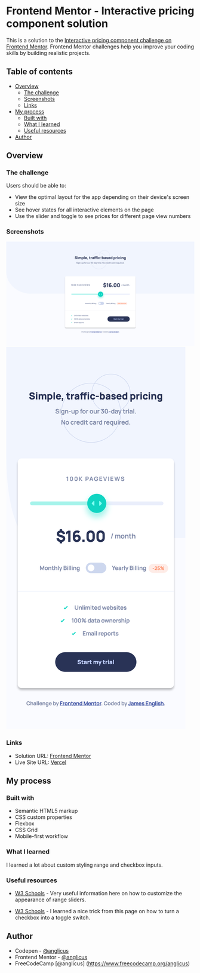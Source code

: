 # Frontend Mentor - Interactive pricing component solution

This is a solution to the [Interactive pricing component challenge on Frontend Mentor](https://www.frontendmentor.io/challenges/interactive-pricing-component-t0m8PIyY8). Frontend Mentor challenges help you improve your coding skills by building realistic projects. 

## Table of contents

- [Overview](#overview)
  - [The challenge](#the-challenge)
  - [Screenshots](#screenshots)
  - [Links](#links)
- [My process](#my-process)
  - [Built with](#built-with)
  - [What I learned](#what-i-learned)
  - [Useful resources](#useful-resources)
- [Author](#author)


## Overview

### The challenge

Users should be able to:

- View the optimal layout for the app depending on their device's screen size
- See hover states for all interactive elements on the page
- Use the slider and toggle to see prices for different page view numbers

### Screenshots

![Desktop](./screenshot-desktop.png)
![Mobile](./screenshot-mobile.png)


### Links

- Solution URL: [Frontend Mentor](https://www.frontendmentor.io/solutions/mobile-first-design-css-flexbox-and-grid-ATB8wXjMt)
- Live Site URL: [Vercel](https://fem-interactive-pricing-component-nine.vercel.app/)

## My process

### Built with

- Semantic HTML5 markup
- CSS custom properties
- Flexbox
- CSS Grid
- Mobile-first workflow

### What I learned

I learned a lot about custom styling range and checkbox inputs.

### Useful resources

- [W3 Schools](https://www.w3schools.com/howto/howto_js_rangeslider.asp) - Very useful information here on how to customize the appearance of range sliders.

- [W3 Schools](https://www.w3schools.com/howto/howto_css_switch.asp) - I learned a nice trick from this page on how to turn a checkbox into a toggle switch.

## Author

- Codepen - [@anglicus](https://codepen.io/anglicus)
- Frontend Mentor - [@anglicus](https://www.frontendmentor.io/profile/anglicus)
- FreeCodeCamp [@anglicus] (https://www.freecodecamp.org/anglicus)